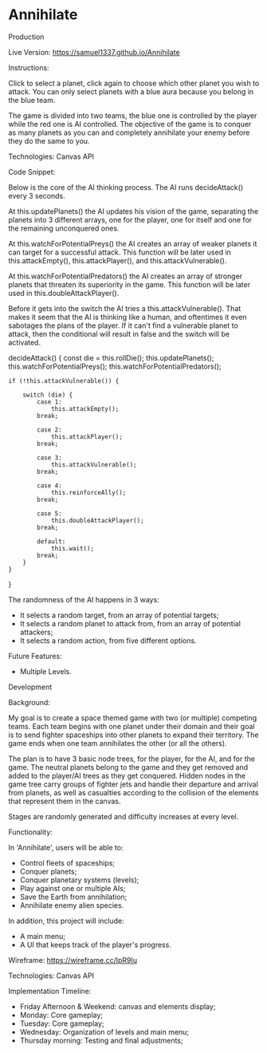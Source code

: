 # Annihilate

Production

Live Version: https://samuel1337.github.io/Annihilate

Instructions:

Click to select a planet, click again to choose which other planet you wish
to attack. You can only select planets with a blue aura because you belong in
the blue team.

The game is divided into two teams, the blue one is controlled by the player
while the red one is AI controlled. The objective of the game is to conquer
as many planets as you can and completely annihilate your enemy before they
do the same to you.

Technologies: Canvas API

Code Snippet:

Below is the core of the AI thinking process.
The AI runs decideAttack() every 3 seconds.

At this.updatePlanets() the AI updates his vision of the game,
separating the planets into 3 different arrays, one for the player,
one for itself and one for the remaining unconquered ones.

At this.watchForPotentialPreys() the AI creates an array of weaker
planets it can target for a successful attack. This function will be
later used in this.attackEmpty(), this.attackPlayer(), and
this.attackVulnerable().

At this.watchForPotentialPredators() the AI creates an array of stronger
planets that threaten its superiority in the game. This function will be
later used in this.doubleAttackPlayer().

Before it gets into the switch the AI tries a this.attackVulnerable().
That makes it seem that the AI is thinking like a human, and oftentimes
it even sabotages the plans of the player. If it can't find a vulnerable
planet to attack, then the conditional will result in false and the switch
will be activated.

decideAttack() {
    const die = this.rollDie();
    this.updatePlanets();
    this.watchForPotentialPreys();
    this.watchForPotentialPredators();
    
    if (!this.attackVulnerable()) {

        switch (die) {
            case 1:
                this.attackEmpty();
            break;
                
            case 2:
                this.attackPlayer();
            break;
        
            case 3:
                this.attackVulnerable();
            break;

            case 4:
                this.reinforceAlly();
            break;

            case 5:
                this.doubleAttackPlayer();
            break;

            default:
                this.wait();
            break;
        }
    } 
}

The randomness of the AI happens in 3 ways:

- It selects a random target, from an array of potential targets;
- It selects a random planet to attack from, from an array of potential attackers;
- It selects a random action, from five different options.

Future Features:

- Multiple Levels.


Development

Background:

My goal is to create a space themed game with two (or multiple) competing teams.
Each team begins with one planet under their domain and their goal is to send
fighter spaceships into other planets to expand their territory. The game ends when
one team annihilates the other (or all the others).

The plan is to have 3 basic node trees, for the player, for the AI, and for the game.
The neutral planets belong to the game and they get removed and added to the player/AI
trees as they get conquered. Hidden nodes in the game tree carry groups of fighter jets
and handle their departure and arrival from planets, as well as casualties according to
the collision of the elements that represent them in the canvas.

Stages are randomly generated and difficulty increases at every level.

Functionality:

In 'Annihilate', users will be able to:

- Control fleets of spaceships;
- Conquer planets;
- Conquer planetary systems (levels);
- Play against one or multiple AIs;
- Save the Earth from annihilation;
- Annihilate enemy alien species.

In addition, this project will include:

- A main menu;
- A UI that keeps track of the player's progress.

Wireframe: https://wireframe.cc/lpR9Iu

Technologies: Canvas API

Implementation Timeline:

- Friday Afternoon & Weekend: canvas and elements display;
- Monday: Core gameplay;
- Tuesday: Core gameplay;
- Wednesday: Organization of levels and main menu;
- Thursday morning: Testing and final adjustments;
